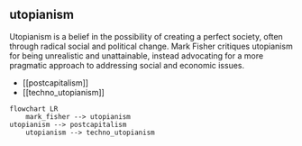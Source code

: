 ## utopianism
Utopianism is a belief in the possibility of creating a perfect society, often through radical social and political change. Mark Fisher critiques utopianism for being unrealistic and unattainable, instead advocating for a more pragmatic approach to addressing social and economic issues.


- [[postcapitalism]]
- [[techno_utopianism]]
```mermaid
flowchart LR
    mark_fisher --> utopianism
utopianism --> postcapitalism
    utopianism --> techno_utopianism
```
